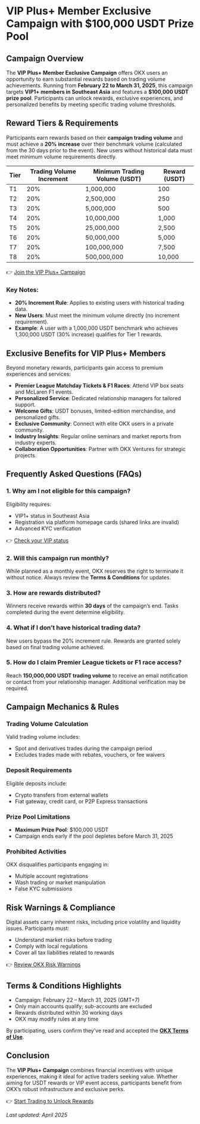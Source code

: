 # VIP Plus+ Member Exclusive Campaign with $100,000 USDT Prize Pool  

## Campaign Overview  
The **VIP Plus+ Member Exclusive Campaign** offers OKX users an opportunity to earn substantial rewards based on trading volume achievements. Running from **February 22 to March 31, 2025**, this campaign targets **VIP1+ members in Southeast Asia** and features a **$100,000 USDT prize pool**. Participants can unlock rewards, exclusive experiences, and personalized benefits by meeting specific trading volume thresholds.  

## Reward Tiers & Requirements  
Participants earn rewards based on their **campaign trading volume** and must achieve a **20% increase** over their benchmark volume (calculated from the 30 days prior to the event). New users without historical data must meet minimum volume requirements directly.  

| Tier | Trading Volume Increment | Minimum Trading Volume (USDT) | Reward (USDT) |
|------|--------------------------|-------------------------------|---------------|
| T1   | 20%                      | 1,000,000                     | 100           |
| T2   | 20%                      | 2,500,000                     | 250           |
| T3   | 20%                      | 5,000,000                     | 500           |
| T4   | 20%                      | 10,000,000                    | 1,000         |
| T5   | 20%                      | 25,000,000                    | 2,500         |
| T6   | 20%                      | 50,000,000                    | 5,000         |
| T7   | 20%                      | 100,000,000                   | 7,500         |
| T8   | 20%                      | 500,000,000                   | 10,000        |

👉 [Join the VIP Plus+ Campaign](https://bit.ly/okx-bonus)  

### Key Notes:  
- **20% Increment Rule**: Applies to existing users with historical trading data.  
- **New Users**: Must meet the minimum volume directly (no increment requirement).  
- **Example**: A user with a 1,000,000 USDT benchmark who achieves 1,300,000 USDT (30% increase) qualifies for Tier 1 rewards.  

## Exclusive Benefits for VIP Plus+ Members  
Beyond monetary rewards, participants gain access to premium experiences and services:  
- **Premier League Matchday Tickets & F1 Races**: Attend VIP box seats and McLaren F1 events.  
- **Personalized Service**: Dedicated relationship managers for tailored support.  
- **Welcome Gifts**: USDT bonuses, limited-edition merchandise, and personalized gifts.  
- **Exclusive Community**: Connect with elite OKX users in a private community.  
- **Industry Insights**: Regular online seminars and market reports from industry experts.  
- **Collaboration Opportunities**: Partner with OKX Ventures for strategic projects.  

## Frequently Asked Questions (FAQs)  

### 1. **Why am I not eligible for this campaign?**  
Eligibility requires:  
- VIP1+ status in Southeast Asia  
- Registration via platform homepage cards (shared links are invalid)  
- Advanced KYC verification  

👉 [Check your VIP status](https://bit.ly/okx-bonus)  

### 2. **Will this campaign run monthly?**  
While planned as a monthly event, OKX reserves the right to terminate it without notice. Always review the **Terms & Conditions** for updates.  

### 3. **How are rewards distributed?**  
Winners receive rewards within **30 days** of the campaign’s end. Tasks completed during the event determine eligibility.  

### 4. **What if I don’t have historical trading data?**  
New users bypass the 20% increment rule. Rewards are granted solely based on final trading volume achieved.  

### 5. **How do I claim Premier League tickets or F1 race access?**  
Reach **150,000,000 USDT trading volume** to receive an email notification or contact from your relationship manager. Additional verification may be required.  

## Campaign Mechanics & Rules  

### Trading Volume Calculation  
Valid trading volume includes:  
- Spot and derivatives trades during the campaign period  
- Excludes trades made with rebates, vouchers, or fee waivers  

### Deposit Requirements  
Eligible deposits include:  
- Crypto transfers from external wallets  
- Fiat gateway, credit card, or P2P Express transactions  

### Prize Pool Limitations  
- **Maximum Prize Pool**: $100,000 USDT  
- Campaign ends early if the pool depletes before March 31, 2025  

### Prohibited Activities  
OKX disqualifies participants engaging in:  
- Multiple account registrations  
- Wash trading or market manipulation  
- False KYC submissions  

## Risk Warnings & Compliance  
Digital assets carry inherent risks, including price volatility and liquidity issues. Participants must:  
- Understand market risks before trading  
- Comply with local regulations  
- Cover all tax liabilities related to rewards  

👉 [Review OKX Risk Warnings](https://bit.ly/okx-bonus)  

## Terms & Conditions Highlights  
- Campaign: February 22 – March 31, 2025 (GMT+7)  
- Only main accounts qualify; sub-accounts are excluded  
- Rewards distributed within 30 working days  
- OKX may modify rules at any time  

By participating, users confirm they’ve read and accepted the **[OKX Terms of Use](https://bit.ly/okx-bonus)**.  

## Conclusion  
The **VIP Plus+ Campaign** combines financial incentives with unique experiences, making it ideal for active traders seeking value. Whether aiming for USDT rewards or VIP event access, participants benefit from OKX’s robust infrastructure and exclusive perks.  

👉 [Start Trading to Unlock Rewards](https://bit.ly/okx-bonus)  

*Last updated: April 2025*